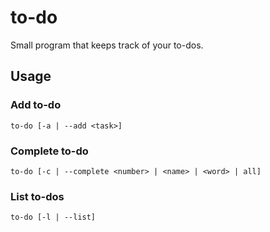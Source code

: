# to-do
Small program that keeps track of your to-dos.

## Usage
### Add to-do
`to-do [-a | --add <task>]`

### Complete to-do
`to-do [-c | --complete <number> | <name> | <word> | all]`

### List to-dos
`to-do [-l | --list]`
